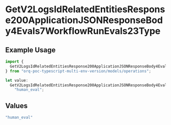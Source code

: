 # GetV2LogsIdRelatedEntitiesResponse200ApplicationJSONResponseBody4Evals7WorkflowRunEvals23Type

## Example Usage

```typescript
import {
  GetV2LogsIdRelatedEntitiesResponse200ApplicationJSONResponseBody4Evals7WorkflowRunEvals23Type,
} from "orq-poc-typescript-multi-env-version/models/operations";

let value:
  GetV2LogsIdRelatedEntitiesResponse200ApplicationJSONResponseBody4Evals7WorkflowRunEvals23Type =
    "human_eval";
```

## Values

```typescript
"human_eval"
```